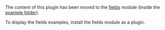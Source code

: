 The content of this plugin has been moved to the [fields](https://github.com/TangibleInc/fields/) module (inside the [example folder](https://github.com/TangibleInc/fields/tree/7f1641907824303967df73405841b81eb7e4202d/example)).

To display the fields examples, install the fields module as a plugin.
